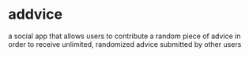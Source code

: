 # addvice
a social app that allows users to contribute a random piece of advice in order to receive unlimited, randomized advice submitted by other users  

